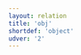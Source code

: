 ```yaml
---
layout: relation
title: 'obj'
shortdef: 'object'
udver: '2'
---
```

<!-- Interlanguage links updated Čt lis 12 09:43:35 CET 2020 -->
